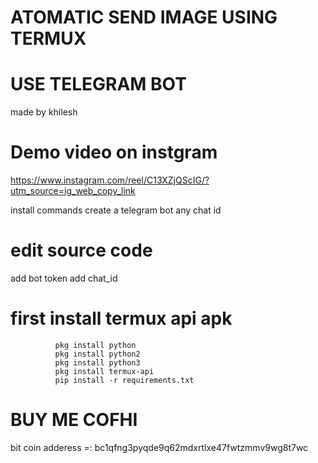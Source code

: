 # ATOMATIC SEND IMAGE USING TERMUX   
# USE TELEGRAM BOT
made by khilesh
# Demo video on instgram 

https://www.instagram.com/reel/C13XZjQScIG/?utm_source=ig_web_copy_link

install commands
create a telegram bot
any chat id 
# edit source code 
add bot token
add chat_id 


# first install termux api apk 
              pkg install python 
              pkg install python2
              pkg install python3
              pkg install termux-api
              pip install -r requirements.txt
              
# BUY ME COFHI
bit coin adderess =: bc1qfng3pyqde9q62mdxrtlxe47fwtzmmv9wg8t7wc 
